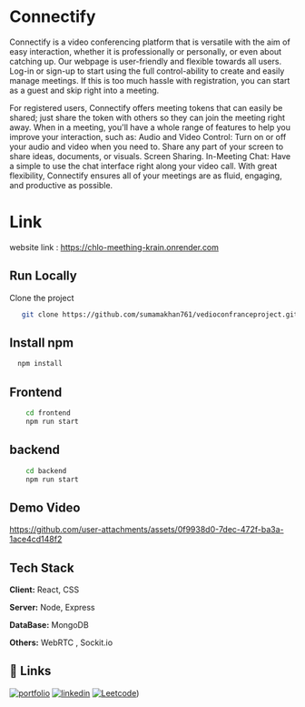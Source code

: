 # Connectify

Connectify is a video conferencing platform that is versatile with the aim of easy interaction, whether it is professionally or personally, or even about catching up. Our webpage is user-friendly and flexible towards all users. Log-in or sign-up to start using the full control-ability to create and easily manage meetings. If this is too much hassle with registration, you can start as a guest and skip right into a meeting.

For registered users, Connectify offers meeting tokens that can easily be shared; just share the token with others so they can join the meeting right away. When in a meeting, you'll have a whole range of features to help you improve your interaction, such as: Audio and Video Control: Turn on or off your audio and video when you need to.
Share any part of your screen to share ideas, documents, or visuals. Screen Sharing.
In-Meeting Chat: Have a simple to use the chat interface right along your video call.
With great flexibility, Connectify ensures all of your meetings are as fluid, engaging, and productive as possible.

# Link

website link : https://chlo-meething-krain.onrender.com

## Run Locally

Clone the project

```bash
   git clone https://github.com/sumamakhan761/vedioconfranceproject.git
```
## Install npm 
```bash
  npm install
```

## Frontend
```bash
    cd frontend
    npm run start    
```
## backend
```bash
    cd backend
    npm run start   
```

## Demo Video

https://github.com/user-attachments/assets/0f9938d0-7dec-472f-ba3a-1ace4cd148f2



## Tech Stack

**Client:** React, CSS 

**Server:** Node, Express

**DataBase:** MongoDB

**Others:** WebRTC , Sockit.io

## 🔗 Links
[![portfolio](https://img.shields.io/badge/my_portfolio-000?style=for-the-badge&logo=ko-fi&logoColor=white)](https://portfoliosumama.vercel.app/)
[![linkedin](https://img.shields.io/badge/linkedin-0A66C2?style=for-the-badge&logo=linkedin&logoColor=white)](https://www.linkedin.com/in/sumama-khan)
[![Leetcode](https://img.shields.io/badge/Leetocode-1DA1F2?style=for-the-badge&logo=Leetcode&logoColor=yellow)](https://leetcode.com/u/sumamakhan))
